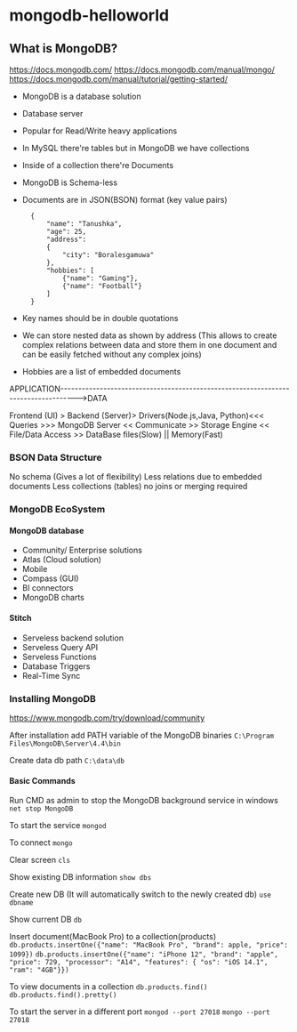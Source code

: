 # mongodb-helloworld

## What is MongoDB?

<https://docs.mongodb.com/>
<https://docs.mongodb.com/manual/mongo/>
<https://docs.mongodb.com/manual/tutorial/getting-started/>

- MongoDB is a database solution
- Database server
- Popular for Read/Write heavy applications
- In MySQL there're tables but in MongoDB we have collections
- Inside of a collection there're Documents
- MongoDB is Schema-less
- Documents are in JSON(BSON) format (key value pairs)

        {
            "name": "Tanushka",
            "age": 25,
            "address":
            {
                "city": "Boralesgamuwa"
            },
            "hobbies": [
                {"name": "Gaming"},
                {"name": "Football"}
            ]
        }

- Key names should be in double quotations
- We can store nested data as shown by address (This allows to create complex relations between data and store them in one document and can be easily fetched without any complex joins)
- Hobbies are a list of embedded documents

APPLICATION----------------------------------------------------------------------------------->DATA

Frontend (UI) > Backend (Server)> Drivers(Node.js,Java, Python)<<< Queries >>> MongoDB Server << Communicate >> Storage Engine << File/Data Access >> DataBase files(Slow) || Memory(Fast)

### BSON Data Structure

No schema (Gives a lot of flexibility)
Less relations due to embedded documents
Less collections (tables) no joins or merging required

### MongoDB EcoSystem

#### MongoDB database

- Community/ Enterprise solutions
- Atlas (Cloud solution)
- Mobile
- Compass (GUI)
- BI connectors
- MongoDB charts

#### Stitch

- Serveless backend solution
- Serveless Query API
- Serveless Functions
- Database Triggers
- Real-Time Sync

### Installing MongoDB

<https://www.mongodb.com/try/download/community>

After installation add PATH variable of the MongoDB binaries
`C:\Program Files\MongoDB\Server\4.4\bin`

Create data db path
`C:\data\db`

#### Basic Commands

Run CMD as admin to stop the MongoDB background service in windows
`net stop MongoDB`

To start the service
`mongod`

To connect
`mongo`

Clear screen
`cls`

Show existing DB information
`show dbs`

Create new DB (It will automatically switch to the newly created db)
`use dbname`

Show current DB
`db`

Insert document(MacBook Pro) to a collection(products)
`db.products.insertOne({"name": "MacBook Pro", "brand": apple, "price": 1099})`
`db.products.insertOne({"name": "iPhone 12", "brand": "apple", "price": 729, "processor": "A14", "features": { "os": "iOS 14.1", "ram": "4GB"}})`

To view documents in a collection
`db.products.find()`
`db.products.find().pretty()`

To start the server in a different port
`mongod --port 27018`
`mongo --port 27018`
